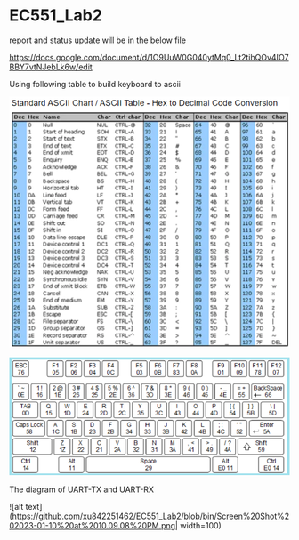 # EC551_Lab2

report and status update will be in the below file

https://docs.google.com/document/d/1O9UuW0G040ytMq0_Lt2tihQOv4IO7BBY7vtNJebLk6w/edit

Using following table to build keyboard to ascii<br />

![alt text](https://github.com/xu842251462/EC551_Lab2/blob/bin/ascii-code.PNG)

![alt text](https://github.com/xu842251462/EC551_Lab2/blob/bin/keyboard_fpga.PNG)

The diagram of UART-TX and UART-RX<br />

![alt text](https://github.com/xu842251462/EC551_Lab2/blob/bin/Screen%20Shot%202023-01-10%20at%2010.09.08%20PM.png| width=100)


